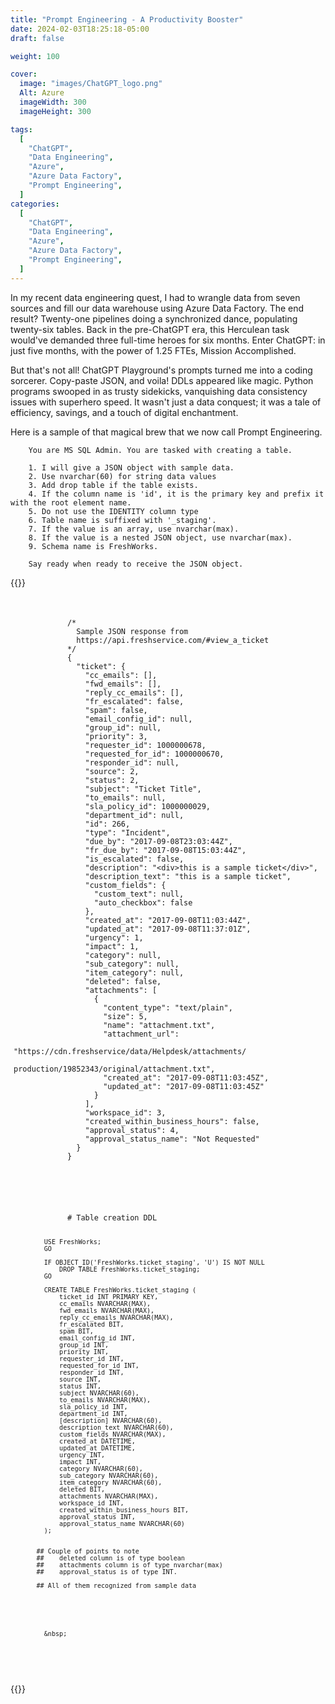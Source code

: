 ```yaml
---
title: "Prompt Engineering - A Productivity Booster"
date: 2024-02-03T18:25:18-05:00
draft: false

weight: 100

cover:
  image: "images/ChatGPT_logo.png"
  Alt: Azure
  imageWidth: 300
  imageHeight: 300

tags:
  [
    "ChatGPT",
    "Data Engineering",
    "Azure",
    "Azure Data Factory",
    "Prompt Engineering",
  ]
categories:
  [
    "ChatGPT",
    "Data Engineering",
    "Azure",
    "Azure Data Factory",
    "Prompt Engineering",
  ]
---
```


In my recent data engineering quest, I had to wrangle data from seven sources and fill our data warehouse using Azure Data Factory. The end result? Twenty-one pipelines doing a synchronized dance, populating twenty-six tables. Back in the pre-ChatGPT era, this Herculean task would've demanded three full-time heroes for six months. Enter ChatGPT: in just five months, with the power of 1.25 FTEs, Mission Accomplished.

But that's not all! ChatGPT Playground's prompts turned me into a coding sorcerer. Copy-paste JSON, and voila! DDLs appeared like magic. Python programs swooped in as trusty sidekicks, vanquishing data consistency issues with superhero speed. It wasn't just a data conquest; it was a tale of efficiency, savings, and a touch of digital enchantment.

Here is a sample of that magical brew that we now call Prompt Engineering.

```Text
    You are MS SQL Admin. You are tasked with creating a table.

    1. I will give a JSON object with sample data.
    2. Use nvarchar(60) for string data values
    3. Add drop table if the table exists.
    4. If the column name is 'id', it is the primary key and prefix it with the root element name.
    5. Do not use the IDENTITY column type
    6. Table name is suffixed with '_staging'.
    7. If the value is an array, use nvarchar(max).
    8. If the value is a nested JSON object, use nvarchar(max).
    9. Schema name is FreshWorks.

    Say ready when ready to receive the JSON object.

```

{{<rawhtml>}}

<link rel="stylesheet" href="//cdn.jsdelivr.net/gh/highlightjs/cdn-release@10.3.2/build/styles/an-old-hope.min.css"></link>
<style>

.flex-container {
display: flex;
flex-direction: row;
}
.flex-item {  
 flex: 50%;
padding: 5px;
}

/_ Responsive layout - makes a one column layout instead of a two-column layout _/
@media (max-width: 800px) {
.flex-container {
flex-direction: column;

}
}
</style>

<div class="flex-container">
  <div class="flex-item">
    <div>
        <div class="code">
          <pre>
          <code>
            /* 
              Sample JSON response from 
              https://api.freshservice.com/#view_a_ticket 
            */
            {
              "ticket": {
                "cc_emails": [],
                "fwd_emails": [],
                "reply_cc_emails": [],
                "fr_escalated": false,
                "spam": false,
                "email_config_id": null,
                "group_id": null,
                "priority": 3,
                "requester_id": 1000000678,
                "requested_for_id": 1000000670,
                "responder_id": null,
                "source": 2,
                "status": 2,
                "subject": "Ticket Title",
                "to_emails": null,
                "sla_policy_id": 1000000029,
                "department_id": null,
                "id": 266,
                "type": "Incident",
                "due_by": "2017-09-08T23:03:44Z",
                "fr_due_by": "2017-09-08T15:03:44Z",
                "is_escalated": false,
                "description": "&lt;div&gt;this is a sample ticket&lt;/div&gt;",
                "description_text": "this is a sample ticket",
                "custom_fields": {
                  "custom_text": null,
                  "auto_checkbox": false
                },
                "created_at": "2017-09-08T11:03:44Z",
                "updated_at": "2017-09-08T11:37:01Z",
                "urgency": 1,
                "impact": 1,
                "category": null,
                "sub_category": null,
                "item_category": null,
                "deleted": false,
                "attachments": [
                  {
                    "content_type": "text/plain",
                    "size": 5,
                    "name": "attachment.txt",
                    "attachment_url": 
                      "https://cdn.freshservice/data/Helpdesk/attachments/
                          production/19852343/original/attachment.txt",
                    "created_at": "2017-09-08T11:03:45Z",
                    "updated_at": "2017-09-08T11:03:45Z"
                  }
                ],
                "workspace_id": 3,
                "created_within_business_hours": false,
                "approval_status": 4,
                "approval_status_name": "Not Requested"
              }
            }			
          </code>
          </pre>
        </div>
      </div>
    </div>
    <div class="flex-item">
      <div class="code">
        <pre class="sql">
          <code class="language-sql">
            # Table creation DDL
                        
            USE FreshWorks;
            GO

            IF OBJECT_ID('FreshWorks.ticket_staging', 'U') IS NOT NULL
                DROP TABLE FreshWorks.ticket_staging;
            GO

            CREATE TABLE FreshWorks.ticket_staging (
                ticket_id INT PRIMARY KEY,
                cc_emails NVARCHAR(MAX),
                fwd_emails NVARCHAR(MAX),
                reply_cc_emails NVARCHAR(MAX),
                fr_escalated BIT,
                spam BIT,
                email_config_id INT,
                group_id INT,
                priority INT,
                requester_id INT,
                requested_for_id INT,
                responder_id INT,
                source INT,
                status INT,
                subject NVARCHAR(60),
                to_emails NVARCHAR(MAX),
                sla_policy_id INT,
                department_id INT,
                [description] NVARCHAR(60),
                description_text NVARCHAR(60),
                custom_fields NVARCHAR(MAX),
                created_at DATETIME,
                updated_at DATETIME,
                urgency INT,
                impact INT,
                category NVARCHAR(60),
                sub_category NVARCHAR(60),
                item_category NVARCHAR(60),
                deleted BIT,
                attachments NVARCHAR(MAX),
                workspace_id INT,
                created_within_business_hours BIT,
                approval_status INT,
                approval_status_name NVARCHAR(60)
            );


          ## Couple of points to note
          ##    deleted column is of type boolean
          ##    attachments column is of type nvarchar(max)
          ##    approval_status is of type INT.

          ## All of them recognized from sample data






            &nbsp;

</code>
</pre>
</div>
</div>

  </div>

{{</rawhtml>}}
